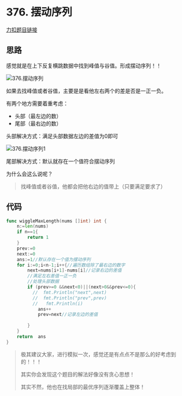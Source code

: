 #  376. 摆动序列

[力扣题目链接](https://leetcode-cn.com/problems/wiggle-subsequence/)

## 思路

感觉就是在上下反复横跳数据中找到峰值与谷值。形成摆动序列！！

![376.摆动序列](https://cdn.jsdelivr.net/gh/baici1/image-host/newimg/20210919143538.png)

如果去找峰值或者谷值，主要是是看他左右两个的差是否是一正一负。

有两个地方需要着重考虑：

* 头部（最左边的数）
* 尾部（最右边的数）

头部解决方式：满足头部数据左边的差值为0即可

![376.摆动序列1](https://cdn.jsdelivr.net/gh/baici1/image-host/newimg/20210919144401.png)

尾部解决方式：默认就存在一个值符合摆动序列

为什么会这么说呢？

> 找峰值或者谷值，他都会把他右边的值带上（只要满足要求了）

## 代码

```go
func wiggleMaxLength(nums []int) int {
    n:=len(nums)
    if n==1{
        return 1
    }
    prev:=0
    next:=0
    ans:=1//默认存在一个值为摆动序列
    for i:=0;i<n-1;i++{//遍历数组除了最右边的数字
        next=nums[i+1]-nums[i]//记录右边的差值
        //满足左右差值一正一负
        //处理头部数据
        if (prev>=0 &&next<0)||(next>0&&prev<=0){
          //  fmt.Println("next",next)
          //  fmt.Println("prev",prev)
          //   fmt.Println(i)
            ans++
            prev=next//记录左边的差值
           
        }
    }
    return  ans
}
```

> 极其建议大家，进行模拟一次，感觉还是有点点不是那么的好考虑到的！！！
>
> 其实你会发现这个题目的解法好像没有贪心思想！
>
> 其实不然，他也在找局部的最优序列逐渐覆盖上整体！
